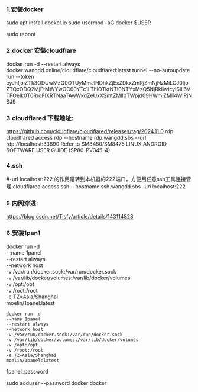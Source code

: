 ### 1.安装docker
sudo apt  install docker.io 
sudo usermod -aG docker $USER

sudo reboot
### 2.docker 安装cloudflare
docker run -d --restart always docker.wangdd.online/cloudflare/cloudflared:latest tunnel --no-autoupdate run --token eyJhIjoiZTk3ODUwMzQ0OTUyMmJlNDhkZjExZDkxZmRjZmNjNzMiLCJ0IjoiZTQxODQ2MjEtMWYwOC00YTc1LThlOTktNTI0NTYxMzQ5NjRkIiwicyI6Ill6VTFOelk0T0RrdFlXRTNaaTAwWkdZeUxXSmtZMll0TWpjd09HWmlZMll4WlRjNSJ9
### 3.cloudflared 下载地址:
https://github.com/cloudflare/cloudflared/releases/tag/2024.11.0
rdp:
cloudflared access rdp --hostname rdp.wangdd.sbs --url rdp://localhost:33890
Refer to SM8450/SM8475 LINUX ANDROID SOFTWARE USER GUIDE (SP80-PV345-4)

### 4.ssh
#-url localhost:222 的作用是转到本机器的222端口，方便用任意ssh工具连接管理
cloudflared access ssh --hostname ssh.wangdd.sbs -url localhost:222 

### 5.内网穿透:
https://blog.csdn.net/Tisfy/article/details/143114828

### 6.安装1pan1
docker run -d \
    --name 1panel \
    --restart always \
    --network host \
    -v /var/run/docker.sock:/var/run/docker.sock \
    -v /var/lib/docker/volumes:/var/lib/docker/volumes \
    -v /opt:/opt \
    -v /root:/root \
    -e TZ=Asia/Shanghai \
    moelin/1panel:latest

	docker run -d 
    --name 1panel 
    --restart always 
    --network host 
    -v /var/run/docker.sock:/var/run/docker.sock 
    -v /var/lib/docker/volumes:/var/lib/docker/volumes 
    -v /opt:/opt 
    -v /root:/root 
    -e TZ=Asia/Shanghai 
    moelin/1panel:latest

1panel_password

sudo adduser --password docker docker
